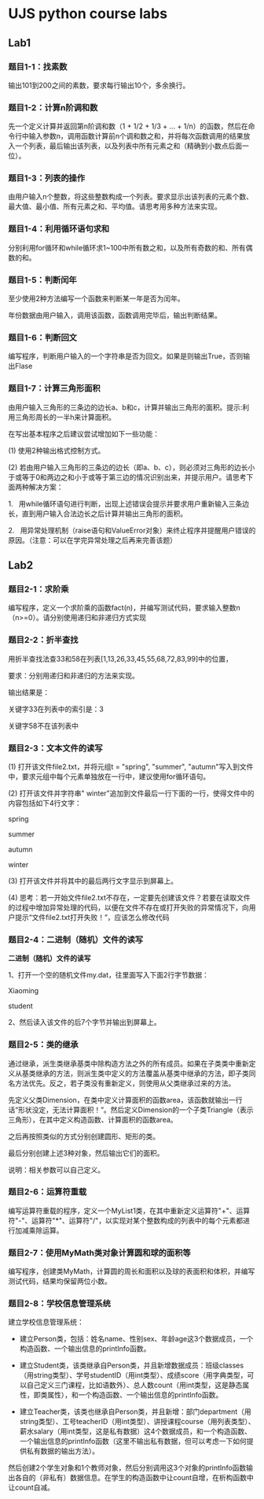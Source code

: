 # UJS python course labs

## Lab1

### 题目1-1：找素数

输出101到200之间的素数，要求每行输出10个，多余换行。



### 题目1-2：计算n阶调和数

先一个定义计算并返回第n阶调和数（1 + 1/2 + 1/3 + … + 1/n）的函数，然后在命令行中输入参数n，调用函数计算前n个调和数之和，并将每次函数调用的结果放入一个列表，最后输出该列表，以及列表中所有元素之和（精确到小数点后面一位）。



### 题目1-3：列表的操作

由用户输入n个整数，将这些整数构成一个列表。要求显示出该列表的元素个数、最大值、最小值、所有元素之和、平均值。请思考用多种方法来实现。



### 题目1-4：利用循环语句求和

分别利用for循环和while循环求1~100中所有数之和，以及所有奇数的和、所有偶数的和。



### 题目1-5：判断闰年

至少使用2种方法编写一个函数来判断某一年是否为闰年。

年份数据由用户输入，调用该函数，函数调用完毕后，输出判断结果。



### 题目1-6：判断回文

编写程序，判断用户输入的一个字符串是否为回文。如果是则输出True，否则输出Flase



### 题目1-7：计算三角形面积

由用户输入三角形的三条边的边长a、b和c，计算并输出三角形的面积。提示:利用三角形周长的一半h来计算面积。

在写出基本程序之后建议尝试增加如下一些功能：

(1) 使用2种输出格式控制方式。

(2) 若由用户输入三角形的三条边的边长（即a、b、c），则必须对三角形的边长小于或等于0和两边之和小于或等于第三边的情况识别出来，并提示用户。请思考下面两种解决方案：

1.   用while循环语句进行判断，出现上述错误会提示并要求用户重新输入三条边长，直到用户输入合法边长之后计算并输出三角形的面积。

2.   用异常处理机制（raise语句和ValueError对象）来终止程序并提醒用户错误的原因。（注意：可以在学完异常处理之后再来完善该题）

## Lab2

### 题目2-1：求阶乘

编写程序，定义一个求阶乘的函数fact(n)，并编写测试代码，要求输入整数n（n>=0）。请分别使用递归和非递归方式实现

### 题目2-2：折半查找

用折半查找法查33和58在列表[1,13,26,33,45,55,68,72,83,99]中的位置，

要求：分别用递归和非递归的方法来实现。

输出结果是：

关键字33在列表中的索引是：3

关键字58不在该列表中

### 题目2-3：文本文件的读写

(1) 打开该文件file2.txt，并将元组t = "spring", "summer", "autumn"写入到文件中，要求元组中每个元素单独放在一行中，建议使用for循环语句。

(2) 打开该文件并字符串" winter"追加到文件最后一行下面的一行，使得文件中的内容包括如下4行文字：

spring

summer

autumn

winter

(3) 打开该文件并将其中的最后两行文字显示到屏幕上。

(4) 思考：若一开始文件file2.txt不存在，一定要先创建该文件？若要在读取文件的过程中增加异常处理的代码，以便在文件不存在或打开失败的异常情况下，向用户提示“文件file2.txt打开失败！”，应该怎么修改代码

### 题目2-4：二进制（随机）文件的读写

**二进制（随机）文件的读写**

1、打开一个空的随机文件my.dat，往里面写入下面2行字节数据：

Xiaoming

student

2、然后读入该文件的后7个字节并输出到屏幕上。

### 题目2-5：类的继承

通过继承，派生类继承基类中除构造方法之外的所有成员。如果在子类类中重新定义从基类继承的方法，则派生类中定义的方法覆盖从基类中继承的方法，即子类同名方法优先。反之，若子类没有重新定义，则使用从父类继承过来的方法。

先定义父类Dimension，在类中定义计算面积的函数area，该函数就输出一行话“形状没定，无法计算面积！”。然后定义Dimension的一个子类Triangle（表示三角形），在其中定义构造函数、计算面积的函数area。

之后再按照类似的方式分别创建圆形、矩形的类。

最后分别创建上述3种对象，然后输出它们的面积。

说明：相关参数可以自己定义。

### 题目2-6：运算符重载

编写运算符重载的程序，定义一个MyList1类，在其中重新定义运算符"+"、运算符"-"、运算符"*"、运算符"/"，以实现对某个整数构成的列表中的每个元素都进行加减乘除运算。

### 题目2-7：使用MyMath类对象计算圆和球的面积等

编写程序，创建类MyMath，计算圆的周长和面积以及球的表面积和体积，并编写测试代码，结果均保留两位小数。

### 题目2-8：学校信息管理系统

 建立学校信息管理系统：

- 建立Person类，包括：姓名name、性别sex、年龄age这3个数据成员，一个构造函数、一个输出信息的printInfo函数。

- 建立Student类，该类继承自Person类，并且新增数据成员：班级classes（用string类型）、学号studentID（用int类型）、成绩score（用字典类型，可以自己定义三门课程，比如语数外）、总人数count（用int类型，这是静态属性，即类属性），和一个构造函数、一个输出信息的printInfo函数。

- 建立Teacher类，该类也继承自Person类，并且新增：部门department（用string类型）、工号teacherID（用int类型）、讲授课程course（用列表类型）、薪水salary（用int类型，这是私有数据）这4个数据成员，和一个构造函数、一个输出信息的printInfo函数（这里不输出私有数据，但可以考虑一下如何提供私有数据的输出方法）。

然后创建2个学生对象和1个教师对象，然后分别调用这3个对象的printInfo函数输出各自的（非私有）数据信息。在学生的构造函数中让count自增，在析构函数中让count自减。

